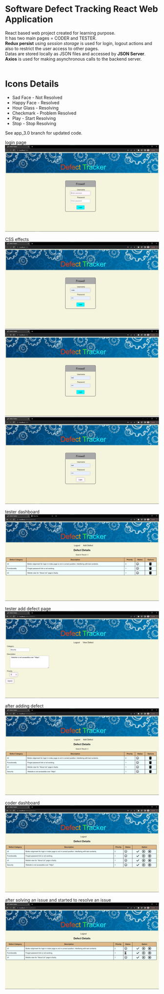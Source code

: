 # Software Defect Tracking React Web Application
React based web project created for learning purpose. <br/>
It has two main pages = CODER and TESTER.<br/>
**Redux persist** using *session storage* is used for login, logout actions and also to restrict the user access to other pages.<br/>
Datas are stored locally as JSON files and accessed by **JSON Server**.<br/>
**Axios** is used for making asynchronous calls to the backend server.<br/>
<br/>

# Icons Details
* Sad Face - Not Resolved
* Happy Face - Resolved
* Hour Glass - Resolving
* Checkmark - Problem Resolved
* Play - Start Resolving
* Stop - Stop Resolving

See app_3.0 branch for updated code.

login page
![](/assets/01.jpg)

CSS effects
![](/assets/02.jpg)
![](/assets/03.jpg)
![](/assets/04.jpg)

tester dashboard
![](/assets/05.jpg)

tester add defect page
![](/assets/06.jpg)

after adding defect
![](/assets/07.jpg)

coder dashboard
![](/assets/08.jpg)

after solving an issue and started to resolve an issue
![](/assets/09.jpg)
